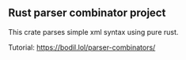 ## Rust parser combinator project

This crate parses simple xml syntax using pure rust.

Tutorial:
    https://bodil.lol/parser-combinators/
